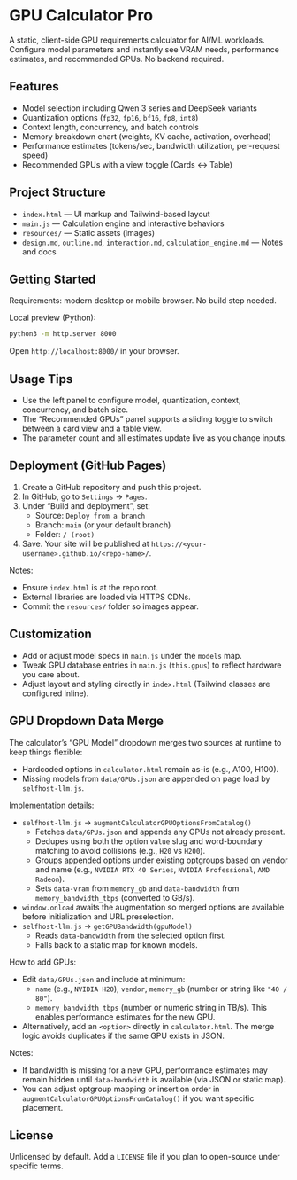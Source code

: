 # GPU Calculator Pro

A static, client-side GPU requirements calculator for AI/ML workloads. Configure model parameters and instantly see VRAM needs, performance estimates, and recommended GPUs. No backend required.

## Features
- Model selection including Qwen 3 series and DeepSeek variants
- Quantization options (`fp32`, `fp16`, `bf16`, `fp8`, `int8`)
- Context length, concurrency, and batch controls
- Memory breakdown chart (weights, KV cache, activation, overhead)
- Performance estimates (tokens/sec, bandwidth utilization, per-request speed)
- Recommended GPUs with a view toggle (Cards ↔ Table)

## Project Structure
- `index.html` — UI markup and Tailwind-based layout
- `main.js` — Calculation engine and interactive behaviors
- `resources/` — Static assets (images)
- `design.md`, `outline.md`, `interaction.md`, `calculation_engine.md` — Notes and docs

## Getting Started
Requirements: modern desktop or mobile browser. No build step needed.

Local preview (Python):

```bash
python3 -m http.server 8000
```

Open `http://localhost:8000/` in your browser.

## Usage Tips
- Use the left panel to configure model, quantization, context, concurrency, and batch size.
- The “Recommended GPUs” panel supports a sliding toggle to switch between a card view and a table view.
- The parameter count and all estimates update live as you change inputs.

## Deployment (GitHub Pages)
1. Create a GitHub repository and push this project.
2. In GitHub, go to `Settings` → `Pages`.
3. Under “Build and deployment”, set:
   - Source: `Deploy from a branch`
   - Branch: `main` (or your default branch)
   - Folder: `/ (root)`
4. Save. Your site will be published at `https://<your-username>.github.io/<repo-name>/`.

Notes:
- Ensure `index.html` is at the repo root.
- External libraries are loaded via HTTPS CDNs.
- Commit the `resources/` folder so images appear.

## Customization
- Add or adjust model specs in `main.js` under the `models` map.
- Tweak GPU database entries in `main.js` (`this.gpus`) to reflect hardware you care about.
- Adjust layout and styling directly in `index.html` (Tailwind classes are configured inline).

## GPU Dropdown Data Merge

The calculator’s “GPU Model” dropdown merges two sources at runtime to keep things flexible:

- Hardcoded options in `calculator.html` remain as-is (e.g., A100, H100).
- Missing models from `data/GPUs.json` are appended on page load by `selfhost-llm.js`.

Implementation details:
- `selfhost-llm.js` → `augmentCalculatorGPUOptionsFromCatalog()`
  - Fetches `data/GPUs.json` and appends any GPUs not already present.
  - Dedupes using both the option `value` slug and word-boundary matching to avoid collisions (e.g., `H20` vs `H200`).
  - Groups appended options under existing optgroups based on vendor and name (e.g., `NVIDIA RTX 40 Series`, `NVIDIA Professional`, `AMD Radeon`).
  - Sets `data-vram` from `memory_gb` and `data-bandwidth` from `memory_bandwidth_tbps` (converted to GB/s).
- `window.onload` awaits the augmentation so merged options are available before initialization and URL preselection.
- `selfhost-llm.js` → `getGPUBandwidth(gpuModel)`
  - Reads `data-bandwidth` from the selected option first.
  - Falls back to a static map for known models.

How to add GPUs:
- Edit `data/GPUs.json` and include at minimum:
  - `name` (e.g., `NVIDIA H20`), `vendor`, `memory_gb` (number or string like `"40 / 80"`).
  - `memory_bandwidth_tbps` (number or numeric string in TB/s). This enables performance estimates for the new GPU.
- Alternatively, add an `<option>` directly in `calculator.html`. The merge logic avoids duplicates if the same GPU exists in JSON.

Notes:
- If bandwidth is missing for a new GPU, performance estimates may remain hidden until `data-bandwidth` is available (via JSON or static map).
- You can adjust optgroup mapping or insertion order in `augmentCalculatorGPUOptionsFromCatalog()` if you want specific placement.

## License
Unlicensed by default. Add a `LICENSE` file if you plan to open-source under specific terms.